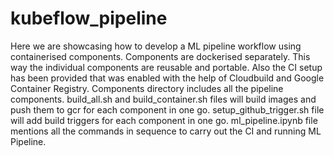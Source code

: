 # kubeflow_pipeline
Here we are showcasing how to develop a ML pipeline workflow using containerised components. Components are dockerised separately. 
This way the individual components are reusable and portable. 
Also the CI setup has been provided that was enabled with the help of Cloudbuild and Google Container Registry. 
Components directory includes all the pipeline components.
build_all.sh and build_container.sh files will build images and push them to gcr for each component in one go.
setup_github_trigger.sh file will add build triggers for each component in one go.
ml_pipeline.ipynb file mentions all the commands in sequence to carry out the CI and running ML Pipeline.
